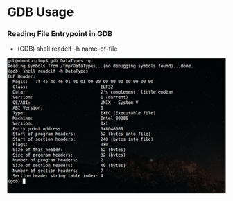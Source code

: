 # GDB Usage

### Reading File Entrypoint in GDB
* (GDB) shell readelf -h name-of-file

<kbd><img src="https://github.com/billburn/assembly/blob/master/GDB%20Usage/Screen-Captures/readelf-01.png" /></kbd>